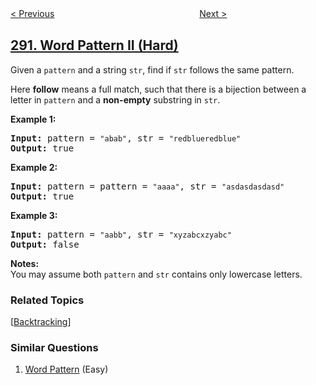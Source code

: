 <!--|This file generated by command(leetcode description); DO NOT EDIT.    |-->
<!--+----------------------------------------------------------------------+-->
<!--|@author    openset <openset.wang@gmail.com>                           |-->
<!--|@link      https://github.com/openset                                 |-->
<!--|@home      https://github.com/openset/leetcode                        |-->
<!--+----------------------------------------------------------------------+-->

[< Previous](../word-pattern "Word Pattern")
　　　　　　　　　　　　　　　　
[Next >](../nim-game "Nim Game")

## [291. Word Pattern II (Hard)](https://leetcode.com/problems/word-pattern-ii "单词规律 II")

<p>Given a <code>pattern</code> and a string <code>str</code>, find if <code>str</code> follows the same pattern.</p>

<p>Here <b>follow</b> means a full match, such that there is a bijection between a letter in <code>pattern</code> and a <b>non-empty</b> substring in <code>str</code>.</p>

<p><strong>Example 1:</strong></p>

<pre>
<strong>Input: </strong>pattern = <code>&quot;abab&quot;</code>, str = <code>&quot;redblueredblue&quot;</code>
<strong>Output:</strong> true</pre>

<p><strong>Example 2:</strong></p>

<pre>
<strong>Input: </strong>pattern = pattern = <code>&quot;aaaa&quot;</code>, str = <code>&quot;asdasdasdasd&quot;</code>
<strong>Output:</strong> true</pre>

<p><strong>Example 3:</strong></p>

<pre>
<strong>Input:</strong> pattern = <code>&quot;aabb&quot;</code>, str = <code>&quot;xyzabcxzyabc&quot;</code>
<strong>Output:</strong> false
</pre>

<p><b>Notes:</b><br />
You may assume both <code>pattern</code> and <code>str</code> contains only lowercase letters.</p>

### Related Topics
  [[Backtracking](../../tag/backtracking/README.md)]

### Similar Questions
  1. [Word Pattern](../word-pattern) (Easy)
